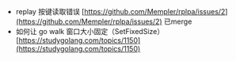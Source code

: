 - replay 按键读取错误 
	[https://github.com/Mempler/rplpa/issues/2](https://github.com/Mempler/rplpa/issues/2) 已merge
- 如何让 go walk 窗口大小固定（SetFixedSize）
	[https://studygolang.com/topics/1150](https://studygolang.com/topics/1150)